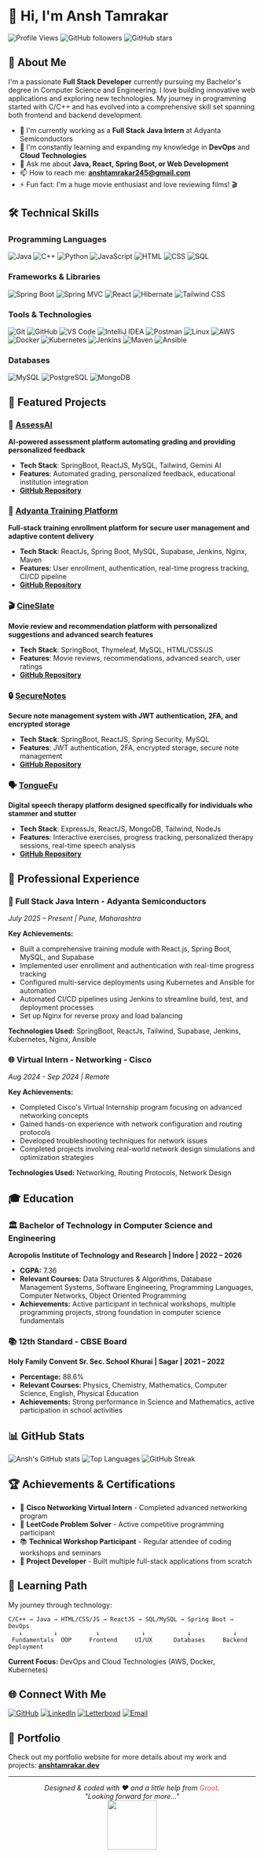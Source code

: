 # 👋 Hi, I'm Ansh Tamrakar

![Profile Views](https://komarev.com/ghpvc/?username=245ansh&style=flat-square)
![GitHub followers](https://img.shields.io/github/followers/245ansh?style=flat-square)
![GitHub stars](https://img.shields.io/github/stars/245ansh?style=flat-square)

## 🚀 About Me

I'm a passionate **Full Stack Developer** currently pursuing my Bachelor's degree in Computer Science and Engineering. I love building innovative web applications and exploring new technologies. My journey in programming started with C/C++ and has evolved into a comprehensive skill set spanning both frontend and backend development.

- 🔭 I'm currently working as a **Full Stack Java Intern** at Adyanta Semiconductors
- 🌱 I'm constantly learning and expanding my knowledge in **DevOps** and **Cloud Technologies**
- 💬 Ask me about **Java, React, Spring Boot, or Web Development**
- 📫 How to reach me: **anshtamrakar245@gmail.com**
- ⚡ Fun fact: I'm a huge movie enthusiast and love reviewing films! 🎬

## 🛠️ Technical Skills

### Programming Languages
![Java](https://img.shields.io/badge/Java-ED8B00?style=for-the-badge&logo=java&logoColor=white)
![C++](https://img.shields.io/badge/C%2B%2B-00599C?style=for-the-badge&logo=c%2B%2B&logoColor=white)
![Python](https://img.shields.io/badge/Python-3776AB?style=for-the-badge&logo=python&logoColor=white)
![JavaScript](https://img.shields.io/badge/JavaScript-F7DF1E?style=for-the-badge&logo=javascript&logoColor=black)
![HTML](https://img.shields.io/badge/HTML-E34F26?style=for-the-badge&logo=html5&logoColor=white)
![CSS](https://img.shields.io/badge/CSS-1572B6?style=for-the-badge&logo=css3&logoColor=white)
![SQL](https://img.shields.io/badge/SQL-4479A1?style=for-the-badge&logo=postgresql&logoColor=white)

### Frameworks & Libraries
![Spring Boot](https://img.shields.io/badge/Spring%20Boot-6DB33F?style=for-the-badge&logo=spring-boot&logoColor=white)
![Spring MVC](https://img.shields.io/badge/Spring%20MVC-6DB33F?style=for-the-badge&logo=spring&logoColor=white)
![React](https://img.shields.io/badge/React-20232A?style=for-the-badge&logo=react&logoColor=61DAFB)
![Hibernate](https://img.shields.io/badge/Hibernate-59666C?style=for-the-badge&logo=hibernate&logoColor=white)
![Tailwind CSS](https://img.shields.io/badge/Tailwind%20CSS-38B2AC?style=for-the-badge&logo=tailwind-css&logoColor=white)

### Tools & Technologies
![Git](https://img.shields.io/badge/Git-F05032?style=for-the-badge&logo=git&logoColor=white)
![GitHub](https://img.shields.io/badge/GitHub-181717?style=for-the-badge&logo=github&logoColor=white)
![VS Code](https://img.shields.io/badge/VS%20Code-007ACC?style=for-the-badge&logo=visual-studio-code&logoColor=white)
![IntelliJ IDEA](https://img.shields.io/badge/IntelliJ%20IDEA-000000?style=for-the-badge&logo=intellij-idea&logoColor=white)
![Postman](https://img.shields.io/badge/Postman-FF6C37?style=for-the-badge&logo=postman&logoColor=white)
![Linux](https://img.shields.io/badge/Linux-FCC624?style=for-the-badge&logo=linux&logoColor=black)
![AWS](https://img.shields.io/badge/AWS-232F3E?style=for-the-badge&logo=amazon-aws&logoColor=white)
![Docker](https://img.shields.io/badge/Docker-2496ED?style=for-the-badge&logo=docker&logoColor=white)
![Kubernetes](https://img.shields.io/badge/Kubernetes-326CE5?style=for-the-badge&logo=kubernetes&logoColor=white)
![Jenkins](https://img.shields.io/badge/Jenkins-D24939?style=for-the-badge&logo=jenkins&logoColor=white)
![Maven](https://img.shields.io/badge/Maven-C71A36?style=for-the-badge&logo=apache-maven&logoColor=white)
![Ansible](https://img.shields.io/badge/Ansible-EE0000?style=for-the-badge&logo=ansible&logoColor=white)

### Databases
![MySQL](https://img.shields.io/badge/MySQL-4479A1?style=for-the-badge&logo=mysql&logoColor=white)
![PostgreSQL](https://img.shields.io/badge/PostgreSQL-336791?style=for-the-badge&logo=postgresql&logoColor=white)
![MongoDB](https://img.shields.io/badge/MongoDB-47A248?style=for-the-badge&logo=mongodb&logoColor=white)

## 🌟 Featured Projects

### 🎯 [AssessAI](http://tmp-assessai.vercel.app/)
**AI-powered assessment platform automating grading and providing personalized feedback**

- **Tech Stack**: SpringBoot, ReactJS, MySQL, Tailwind, Gemini AI
- **Features**: Automated grading, personalized feedback, educational institution integration
- **[GitHub Repository](https://github.com/ChetanSugandhi/AssessAI)**

### 🏢 [Adyanta Training Platform](https://training.adyanta.in/)
**Full-stack training enrollment platform for secure user management and adaptive content delivery**

- **Tech Stack**: ReactJs, Spring Boot, MySQL, Supabase, Jenkins, Nginx, Maven
- **Features**: User enrollment, authentication, real-time progress tracking, CI/CD pipeline
- **[GitHub Repository](https://github.com/245ansh/adyanta)**

### 🎬 [CineSlate](https://github.com/245ansh/CineSlate)
**Movie review and recommendation platform with personalized suggestions and advanced search features**

- **Tech Stack**: SpringBoot, Thymeleaf, MySQL, HTML/CSS/JS
- **Features**: Movie reviews, recommendations, advanced search, user ratings
- **[GitHub Repository](https://github.com/245ansh/CineSlate)**

### 🔒 [SecureNotes](https://github.com/245ansh/securedspgb)
**Secure note management system with JWT authentication, 2FA, and encrypted storage**

- **Tech Stack**: SpringBoot, ReactJS, Spring Security, MySQL
- **Features**: JWT authentication, 2FA, encrypted storage, secure note management
- **[GitHub Repository](https://github.com/245ansh/securedspgb)**

### 🗣️ [TongueFu](https://tonguefu.netlify.app/)
**Digital speech therapy platform designed specifically for individuals who stammer and stutter**

- **Tech Stack**: ExpressJs, ReactJS, MongoDB, Tailwind, NodeJs
- **Features**: Interactive exercises, progress tracking, personalized therapy sessions, real-time speech analysis
- **[GitHub Repository](https://github.com/ParthGupta84616/TongueFu)**

## 💼 Professional Experience

### 🏢 Full Stack Java Intern - Adyanta Semiconductors
*July 2025 – Present | Pune, Maharashtra*

**Key Achievements:**
- Built a comprehensive training module with React.js, Spring Boot, MySQL, and Supabase
- Implemented user enrollment and authentication with real-time progress tracking
- Configured multi-service deployments using Kubernetes and Ansible for automation
- Automated CI/CD pipelines using Jenkins to streamline build, test, and deployment processes
- Set up Nginx for reverse proxy and load balancing

**Technologies Used:** SpringBoot, ReactJs, Tailwind, Supabase, Jenkins, Kubernetes, Nginx, Ansible

### 🌐 Virtual Intern - Networking - Cisco
*Aug 2024 - Sep 2024 | Remote*

**Key Achievements:**
- Completed Cisco's Virtual Internship program focusing on advanced networking concepts
- Gained hands-on experience with network configuration and routing protocols
- Developed troubleshooting techniques for network issues
- Completed projects involving real-world network design simulations and optimization strategies

**Technologies Used:** Networking, Routing Protocols, Network Design

## 🎓 Education

### 🏛️ Bachelor of Technology in Computer Science and Engineering
**Acropolis Institute of Technology and Research | Indore | 2022 – 2026**

- **CGPA:** 7.36
- **Relevant Courses:** Data Structures & Algorithms, Database Management Systems, Software Engineering, Programming Languages, Computer Networks, Object Oriented Programming
- **Achievements:** Active participant in technical workshops, multiple programming projects, strong foundation in computer science fundamentals

### 📚 12th Standard - CBSE Board
**Holy Family Convent Sr. Sec. School Khurai | Sagar | 2021 – 2022**

- **Percentage:** 88.6%
- **Relevant Courses:** Physics, Chemistry, Mathematics, Computer Science, English, Physical Education
- **Achievements:** Strong performance in Science and Mathematics, active participation in school activities

## 📊 GitHub Stats

![Ansh's GitHub stats](https://github-readme-stats.vercel.app/api?username=245ansh&show_icons=true&theme=radical)
![Top Languages](https://github-readme-stats.vercel.app/api/top-langs/?username=245ansh&layout=compact&theme=radical)
![GitHub Streak](https://github-readme-streak-stats.herokuapp.com/?user=245ansh&theme=radical)

## 🏆 Achievements & Certifications

- 🥇 **Cisco Networking Virtual Intern** - Completed advanced networking program
- 🎯 **LeetCode Problem Solver** - Active competitive programming participant
- 📚 **Technical Workshop Participant** - Regular attendee of coding workshops and seminars
- 🔧 **Project Developer** - Built multiple full-stack applications from scratch

## 🎯 Learning Path

My journey through technology:

```
C/C++ → Java → HTML/CSS/JS → ReactJS → SQL/MySQL → Spring Boot → DevOps
   ↓         ↓           ↓            ↓            ↓            ↓
 Fundamentals  OOP     Frontend     UI/UX      Databases     Backend    Deployment
```

**Current Focus:** DevOps and Cloud Technologies (AWS, Docker, Kubernetes)

## 🌐 Connect With Me

[![GitHub](https://img.shields.io/badge/GitHub-181717?style=for-the-badge&logo=github&logoColor=white)](https://github.com/245ansh)
[![LinkedIn](https://img.shields.io/badge/LinkedIn-0077B5?style=for-the-badge&logo=linkedin&logoColor=white)](https://linkedin.com/in/ansh-tamrakar)
[![Letterboxd](https://img.shields.io/badge/Letterboxd-00D84A?style=for-the-badge&logo=letterboxd&logoColor=white)](https://boxd.it/adck5)
[![Email](https://img.shields.io/badge/Email-D14836?style=for-the-badge&logo=gmail&logoColor=white)](mailto:anshtamrakar245@gmail.com)

## 📱 Portfolio

Check out my portfolio website for more details about my work and projects:
**[anshtamrakar.dev](https://your-portfolio-url.com)**

---

<div align="center">
  <i>Designed & coded with ❤️ and a little help from <span style="color: #ef4444;">Groot</span>.</i>
  <br>
  <i>"Looking forward for more..."</i>
</div>

<div align="center">
  <img src="https://media.giphy.com/media/v1.Y2lkPTc5MGI3NjExd2p4d2JqZ2N1dGp2c3Y3dGQ3dGp2c3Y3dGQ3dGp2c3Y3dGQ3dGp2c3Y3dGQ/giphy.gif" width="100">
</div>
